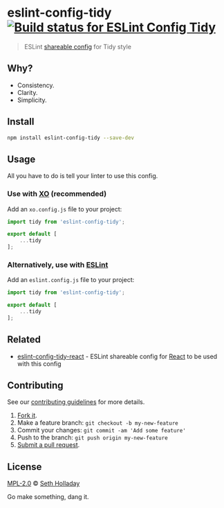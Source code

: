 # eslint-config-tidy [![Build status for ESLint Config Tidy](https://api.travis-ci.com/sholladay/eslint-config-tidy.svg "Build Status")](https://travis-ci.com/sholladay/eslint-config-tidy "Builds")

> ESLint [shareable config](http://eslint.org/docs/developer-guide/shareable-configs.html) for Tidy style

## Why?

 - Consistency.
 - Clarity.
 - Simplicity.

## Install

```sh
npm install eslint-config-tidy --save-dev
```

## Usage

All you have to do is tell your linter to use this config.

### Use with [XO](https://github.com/sindresorhus/xo) (recommended)

Add an `xo.config.js` file to your project:

```js
import tidy from 'eslint-config-tidy';

export default [
	...tidy
];
```

### Alternatively, use with [ESLint](https://github.com/eslint/eslint)

Add an `eslint.config.js` file to your project:

```js
import tidy from 'eslint-config-tidy';

export default [
	...tidy
];
```

## Related

 - [eslint-config-tidy-react](https://github.com/sholladay/eslint-config-tidy-react) - ESLint shareable config for [React](https://reactjs.org) to be used with this config

## Contributing

See our [contributing guidelines](https://github.com/sholladay/eslint-config-tidy/blob/master/CONTRIBUTING.md "Guidelines for participating in this project") for more details.

1. [Fork it](https://github.com/sholladay/eslint-config-tidy/fork).
2. Make a feature branch: `git checkout -b my-new-feature`
3. Commit your changes: `git commit -am 'Add some feature'`
4. Push to the branch: `git push origin my-new-feature`
5. [Submit a pull request](https://github.com/sholladay/eslint-config-tidy/compare "Submit code to this project for review").

## License

[MPL-2.0](https://github.com/sholladay/eslint-config-tidy/blob/master/LICENSE "License for eslint-config-tidy") © [Seth Holladay](https://seth-holladay.com "Author of eslint-config-tidy")

Go make something, dang it.
